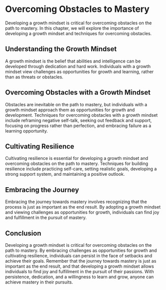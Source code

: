 Overcoming Obstacles to Mastery
=======================================================================

Developing a growth mindset is critical for overcoming obstacles on the path to mastery. In this chapter, we will explore the importance of developing a growth mindset and techniques for overcoming obstacles.

Understanding the Growth Mindset
--------------------------------

A growth mindset is the belief that abilities and intelligence can be developed through dedication and hard work. Individuals with a growth mindset view challenges as opportunities for growth and learning, rather than as threats or obstacles.

Overcoming Obstacles with a Growth Mindset
------------------------------------------

Obstacles are inevitable on the path to mastery, but individuals with a growth mindset approach them as opportunities for growth and development. Techniques for overcoming obstacles with a growth mindset include reframing negative self-talk, seeking out feedback and support, focusing on progress rather than perfection, and embracing failure as a learning opportunity.

Cultivating Resilience
----------------------

Cultivating resilience is essential for developing a growth mindset and overcoming obstacles on the path to mastery. Techniques for building resilience include practicing self-care, setting realistic goals, developing a strong support system, and maintaining a positive outlook.

Embracing the Journey
---------------------

Embracing the journey towards mastery involves recognizing that the process is just as important as the end result. By adopting a growth mindset and viewing challenges as opportunities for growth, individuals can find joy and fulfillment in the pursuit of mastery.

Conclusion
----------

Developing a growth mindset is critical for overcoming obstacles on the path to mastery. By embracing challenges as opportunities for growth and cultivating resilience, individuals can persist in the face of setbacks and achieve their goals. Remember that the journey towards mastery is just as important as the end result, and that developing a growth mindset allows individuals to find joy and fulfillment in the pursuit of their passions. With persistence, dedication, and a willingness to learn and grow, anyone can achieve mastery in their pursuits.
